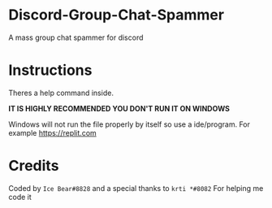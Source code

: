 # Discord-Group-Chat-Spammer
A mass group chat spammer for discord
# Instructions
Theres a help command inside.

**IT IS HIGHLY RECOMMENDED YOU DON'T RUN IT ON WINDOWS**

Windows will not run the file properly by itself so use a ide/program. For example https://replit.com
# Credits
Coded by `Ice Bear#8828` and a special thanks to `krti *#8082`
For helping me code it
